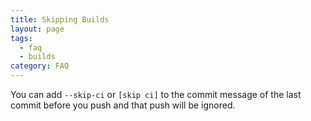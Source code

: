 ```yaml
---
title: Skipping Builds
layout: page
tags:
  - faq
  - builds
category: FAQ
---
```

You can add ```--skip-ci``` or ```[skip ci]``` to the commit message of the last commit before you push and that push will be ignored.
